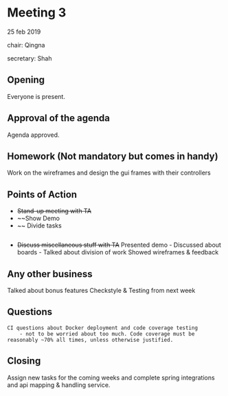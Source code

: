# Meeting 3
25 feb 2019

chair: Qingna

secretary: Shah

## Opening
Everyone is present.

## Approval of the agenda
Agenda approved.

## Homework (Not mandatory but comes in handy)
Work on the wireframes and design the gui frames with their controllers

## Points of Action
- ~~Stand-up meeting with TA~~
- ~~Show Demo     
- ~~ Divide tasks 
```

  ```  
- ~~Discuss miscellaneous stuff with TA~~
	Presented demo - 
    Discussed about boards -
	Talked about division of work 
	Showed wireframes & feedback 
	
## Any other business

Talked about bonus features 
Checkstyle & Testing from next week 



## Questions
	CI questions about Docker deployment and code coverage testing
		- not to be worried about too much. Code coverage must be reasonably ~70% all times, unless otherwise justified.
		

## Closing
Assign new tasks for the coming weeks and complete spring integrations and api mapping & handling service.

